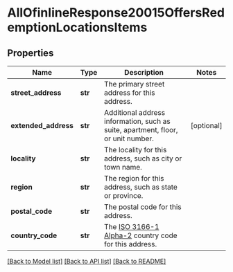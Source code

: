 # AllOfinlineResponse20015OffersRedemptionLocationsItems

## Properties
Name | Type | Description | Notes
------------ | ------------- | ------------- | -------------
**street_address** | **str** | The primary street address for this address. | 
**extended_address** | **str** | Additional address information, such as suite, apartment, floor, or unit number. | [optional] 
**locality** | **str** | The locality for this address, such as city or town name. | 
**region** | **str** | The region for this address, such as state or province. | 
**postal_code** | **str** | The postal code for this address. | 
**country_code** | **str** | The [ISO 3166-1 Alpha-2](https://en.wikipedia.org/wiki/ISO_3166-1_alpha-2) country code for this address. | 

[[Back to Model list]](../README.md#documentation-for-models) [[Back to API list]](../README.md#documentation-for-api-endpoints) [[Back to README]](../README.md)

